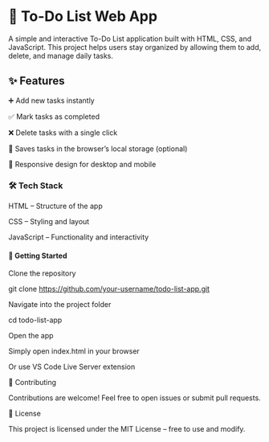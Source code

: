 # 📝 To-Do List Web App
   A simple and interactive To-Do List application built with HTML, CSS, and JavaScript.
This project helps users stay organized by allowing them to add, delete, and manage daily tasks.

## ✨ Features

➕ Add new tasks instantly

✅ Mark tasks as completed

❌ Delete tasks with a single click

💾 Saves tasks in the browser’s local storage (optional)

📱 Responsive design for desktop and mobile

### 🛠️ Tech Stack

HTML – Structure of the app

CSS – Styling and layout

JavaScript – Functionality and interactivity

#### 🚀 Getting Started

Clone the repository

git clone https://github.com/your-username/todo-list-app.git


Navigate into the project folder

cd todo-list-app


Open the app

Simply open index.html in your browser

Or use VS Code Live Server extension

🤝 Contributing

Contributions are welcome! Feel free to open issues or submit pull requests.

📄 License

This project is licensed under the MIT License – free to use and modify.